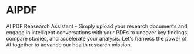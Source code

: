 # AIPDF
AI PDF Reasearch Assistant - Simply upload your research documents and engage in intelligent conversations with your PDFs to uncover key findings, compare studies, and accelerate your analysis. Let's harness the power of AI together to advance our health research mission.
